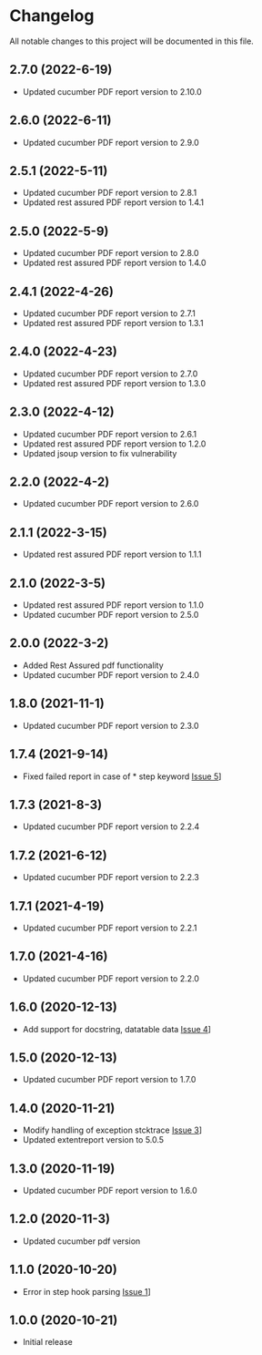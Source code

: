 # Changelog
All notable changes to this project will be documented in this file.

## 2.7.0 (2022-6-19)
* Updated cucumber PDF report version to 2.10.0

## 2.6.0 (2022-6-11)
* Updated cucumber PDF report version to 2.9.0

## 2.5.1 (2022-5-11)
* Updated cucumber PDF report version to 2.8.1
* Updated rest assured PDF report version to 1.4.1

## 2.5.0 (2022-5-9)
* Updated cucumber PDF report version to 2.8.0
* Updated rest assured PDF report version to 1.4.0

## 2.4.1 (2022-4-26)
* Updated cucumber PDF report version to 2.7.1
* Updated rest assured PDF report version to 1.3.1

## 2.4.0 (2022-4-23)
* Updated cucumber PDF report version to 2.7.0
* Updated rest assured PDF report version to 1.3.0

## 2.3.0 (2022-4-12)
* Updated cucumber PDF report version to 2.6.1
* Updated rest assured PDF report version to 1.2.0
* Updated jsoup version to fix vulnerability

## 2.2.0 (2022-4-2)

* Updated cucumber PDF report version to 2.6.0

## 2.1.1 (2022-3-15)

* Updated rest assured PDF report version to 1.1.1

## 2.1.0 (2022-3-5)

* Updated rest assured PDF report version to 1.1.0
* Updated cucumber PDF report version to 2.5.0

## 2.0.0 (2022-3-2)

* Added Rest Assured pdf functionality
* Updated cucumber PDF report version to 2.4.0

## 1.8.0 (2021-11-1)

* Updated cucumber PDF report version to 2.3.0

## 1.7.4 (2021-9-14)

* Fixed failed report in case of * step keyword [Issue 5](https://github.com/grasshopper7/extent-pdf-report/issues/5)]

## 1.7.3 (2021-8-3)

* Updated cucumber PDF report version to 2.2.4

## 1.7.2 (2021-6-12)

* Updated cucumber PDF report version to 2.2.3

## 1.7.1 (2021-4-19)

* Updated cucumber PDF report version to 2.2.1

## 1.7.0 (2021-4-16)

* Updated cucumber PDF report version to 2.2.0

## 1.6.0 (2020-12-13)

* Add support for docstring, datatable data [Issue 4](https://github.com/grasshopper7/extent-pdf-report/issues/4)]

## 1.5.0 (2020-12-13)

* Updated cucumber PDF report version to 1.7.0

## 1.4.0 (2020-11-21)

* Modify handling of exception stcktrace [Issue 3](https://github.com/grasshopper7/extent-pdf-report/issues/3)]
* Updated extentreport version to 5.0.5

## 1.3.0 (2020-11-19)

* Updated cucumber PDF report version to 1.6.0


## 1.2.0 (2020-11-3)

* Updated cucumber pdf version


## 1.1.0 (2020-10-20)

* Error in step hook parsing [Issue 1](https://github.com/grasshopper7/extent-pdf-report/issues/1)]


## 1.0.0 (2020-10-21)

* Initial release